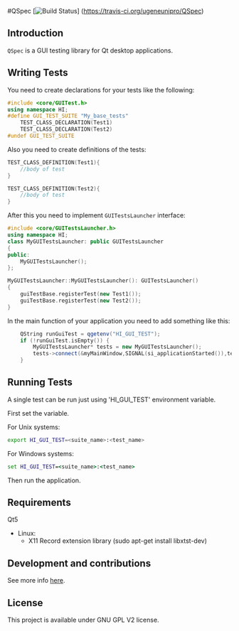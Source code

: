 #QSpec [![Build Status](https://travis-ci.org/ugeneunipro/QSpec.svg?branch=master)]	(https://travis-ci.org/ugeneunipro/QSpec)

## Introduction
`QSpec` is a GUI testing library for Qt desktop applications.

## Writing Tests
You need to create declarations for your tests like the following:
```cpp
#include <core/GUITest.h>
using namespace HI;
#define GUI_TEST_SUITE "My_base_tests"
    TEST_CLASS_DECLARATION(Test1)
    TEST_CLASS_DECLARATION(Test2)
#undef GUI_TEST_SUITE
```
Also you need to create definitions of the tests:
```cpp
TEST_CLASS_DEFINITION(Test1){
    //body of test
}

TEST_CLASS_DEFINITION(Test2){
    //body of test
}
```
After this you need to implement `GUITestsLauncher` interface:
```cpp
#include <core/GUITestsLauncher.h>
using namespace HI;
class MyGUITestsLauncher: public GUITestsLauncher
{
public:
    MyGUITestsLauncher();
};
```
```cpp
MyGUITestsLauncher::MyGUITestsLauncher(): GUITestsLauncher()
{
    guiTestBase.registerTest(new Test1());
    guiTestBase.registerTest(new Test2());
}
```
In the main function of your application you need to add something like this:
```cpp
    QString runGuiTest = qgetenv("HI_GUI_TEST");
    if (!runGuiTest.isEmpty()) {
        MyGUITestsLauncher* tests = new MyGUITestsLauncher();
        tests->connect(&myMainWindow,SIGNAL(si_applicationStarted()),tests,SLOT(sl_runTest()));
    }
```

## Running Tests
A single test can be run just using 'HI_GUI_TEST' environment variable.

First set the variable.

For Unix systems:
```bash
export HI_GUI_TEST=<suite_name>:<test_name>
```

For Windows systems:
```bat
set HI_GUI_TEST=<suite_name>:<test_name>
```
Then run the application.

## Requirements

Qt5

* Linux:
  * X11 Record extension library (sudo apt-get install libxtst-dev)

## Development and contributions

See more info [here](https://github.com/ugeneunipro/QSpec/wiki).

## License

This project is available under GNU GPL V2 license.
